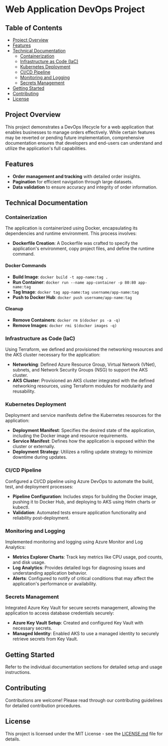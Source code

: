 # Web Application DevOps Project

## Table of Contents

- [Project Overview](#project-overview)
- [Features](#features)
- [Technical Documentation](#technical-documentation)
  - [Containerization](#containerization)
  - [Infrastructure as Code (IaC)](#infrastructure-as-code-iac)
  - [Kubernetes Deployment](#kubernetes-deployment)
  - [CI/CD Pipeline](#cicd-pipeline)
  - [Monitoring and Logging](#monitoring-and-logging)
  - [Secrets Management](#secrets-management)
- [Getting Started](#getting-started)
- [Contributing](#contributing)
- [License](#license)

## Project Overview

This project demonstrates a DevOps lifecycle for a web application that enables businesses to manage orders effectively. While certain features may be reverted or pending future implementation, comprehensive documentation ensures that developers and end-users can understand and utilize the application's full capabilities.

## Features

- **Order management and tracking** with detailed order insights.
- **Pagination** for efficient navigation through large datasets.
- **Data validation** to ensure accuracy and integrity of order information.

## Technical Documentation

### Containerization

The application is containerized using Docker, encapsulating its dependencies and runtime environment. This process involves:

- **Dockerfile Creation**: A Dockerfile was crafted to specify the application's environment, copy project files, and define the runtime command.

#### Docker Commands

- **Build Image**: `docker build -t app-name:tag .`
- **Run Container**: `docker run --name app-container -p 80:80 app-name:tag`
- **Tag Image**: `docker tag app-name:tag username/app-name:tag`
- **Push to Docker Hub**: `docker push username/app-name:tag`

#### Cleanup

- **Remove Containers**: `docker rm $(docker ps -a -q)`
- **Remove Images**: `docker rmi $(docker images -q)`

### Infrastructure as Code (IaC)

Using Terraform, we defined and provisioned the networking resources and the AKS cluster necessary for the application:

- **Networking**: Defined Azure Resource Group, Virtual Network (VNet), subnets, and Network Security Groups (NSG) to support the AKS cluster.
- **AKS Cluster**: Provisioned an AKS cluster integrated with the defined networking resources, using Terraform modules for modularity and reusability.

### Kubernetes Deployment

Deployment and service manifests define the Kubernetes resources for the application:

- **Deployment Manifest**: Specifies the desired state of the application, including the Docker image and resource requirements.
- **Service Manifest**: Defines how the application is exposed within the cluster or externally.
- **Deployment Strategy**: Utilizes a rolling update strategy to minimize downtime during updates.

### CI/CD Pipeline

Configured a CI/CD pipeline using Azure DevOps to automate the build, test, and deployment processes:

- **Pipeline Configuration**: Includes steps for building the Docker image, pushing it to Docker Hub, and deploying to AKS using Helm charts or kubectl.
- **Validation**: Automated tests ensure application functionality and reliability post-deployment.

### Monitoring and Logging

Implemented monitoring and logging using Azure Monitor and Log Analytics:

- **Metrics Explorer Charts**: Track key metrics like CPU usage, pod counts, and disk usage.
- **Log Analytics**: Provides detailed logs for diagnosing issues and understanding application behavior.
- **Alerts**: Configured to notify of critical conditions that may affect the application's performance or availability.

### Secrets Management

Integrated Azure Key Vault for secure secrets management, allowing the application to access database credentials securely:

- **Azure Key Vault Setup**: Created and configured Key Vault with necessary secrets.
- **Managed Identity**: Enabled AKS to use a managed identity to securely retrieve secrets from Key Vault.

## Getting Started

Refer to the individual documentation sections for detailed setup and usage instructions.

## Contributing

Contributions are welcome! Please read through our contributing guidelines for detailed contribution procedures.

## License

This project is licensed under the MIT License - see the [LICENSE.md](LICENSE.md) file for details.
